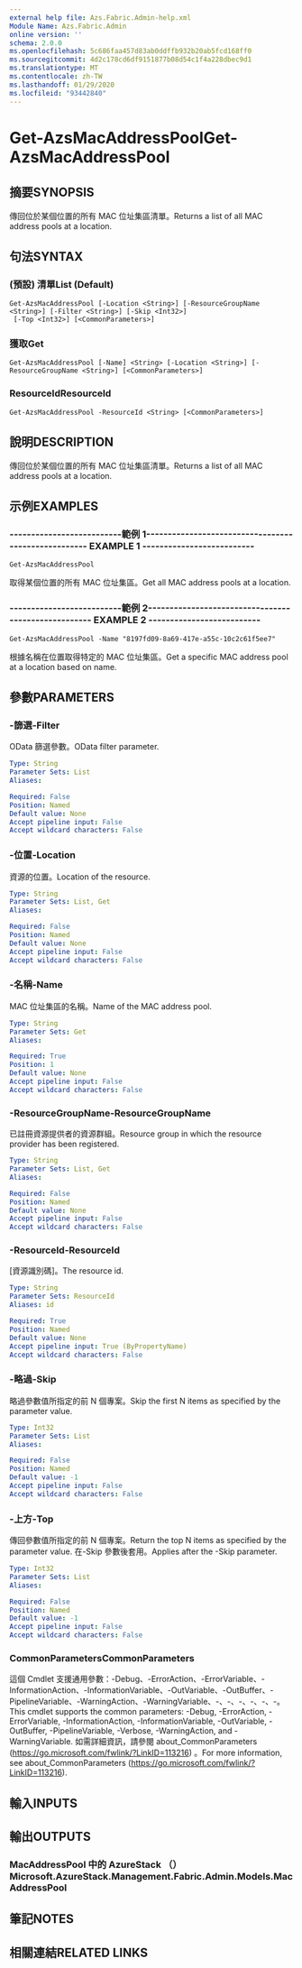 ```yaml
---
external help file: Azs.Fabric.Admin-help.xml
Module Name: Azs.Fabric.Admin
online version: ''
schema: 2.0.0
ms.openlocfilehash: 5c686faa457d83ab0ddffb932b20ab5fcd168ff0
ms.sourcegitcommit: 4d2c178cd6df9151877b08d54c1f4a228dbec9d1
ms.translationtype: MT
ms.contentlocale: zh-TW
ms.lasthandoff: 01/29/2020
ms.locfileid: "93442840"
---
```

# <span data-ttu-id="f53d3-101">Get-AzsMacAddressPool</span><span class="sxs-lookup"><span data-stu-id="f53d3-101">Get-AzsMacAddressPool</span></span>

## <span data-ttu-id="f53d3-102">摘要</span><span class="sxs-lookup"><span data-stu-id="f53d3-102">SYNOPSIS</span></span>
<span data-ttu-id="f53d3-103">傳回位於某個位置的所有 MAC 位址集區清單。</span><span class="sxs-lookup"><span data-stu-id="f53d3-103">Returns a list of all MAC address pools at a location.</span></span>

## <span data-ttu-id="f53d3-104">句法</span><span class="sxs-lookup"><span data-stu-id="f53d3-104">SYNTAX</span></span>

### <span data-ttu-id="f53d3-105"> (預設) 清單</span><span class="sxs-lookup"><span data-stu-id="f53d3-105">List (Default)</span></span>
```
Get-AzsMacAddressPool [-Location <String>] [-ResourceGroupName <String>] [-Filter <String>] [-Skip <Int32>]
 [-Top <Int32>] [<CommonParameters>]
```

### <span data-ttu-id="f53d3-106">獲取</span><span class="sxs-lookup"><span data-stu-id="f53d3-106">Get</span></span>
```
Get-AzsMacAddressPool [-Name] <String> [-Location <String>] [-ResourceGroupName <String>] [<CommonParameters>]
```

### <span data-ttu-id="f53d3-107">ResourceId</span><span class="sxs-lookup"><span data-stu-id="f53d3-107">ResourceId</span></span>
```
Get-AzsMacAddressPool -ResourceId <String> [<CommonParameters>]
```

## <span data-ttu-id="f53d3-108">說明</span><span class="sxs-lookup"><span data-stu-id="f53d3-108">DESCRIPTION</span></span>
<span data-ttu-id="f53d3-109">傳回位於某個位置的所有 MAC 位址集區清單。</span><span class="sxs-lookup"><span data-stu-id="f53d3-109">Returns a list of all MAC address pools at a location.</span></span>

## <span data-ttu-id="f53d3-110">示例</span><span class="sxs-lookup"><span data-stu-id="f53d3-110">EXAMPLES</span></span>

### <span data-ttu-id="f53d3-111">--------------------------範例 1--------------------------</span><span class="sxs-lookup"><span data-stu-id="f53d3-111">-------------------------- EXAMPLE 1 --------------------------</span></span>
```
Get-AzsMacAddressPool
```

<span data-ttu-id="f53d3-112">取得某個位置的所有 MAC 位址集區。</span><span class="sxs-lookup"><span data-stu-id="f53d3-112">Get all MAC address pools at a location.</span></span>

### <span data-ttu-id="f53d3-113">--------------------------範例 2--------------------------</span><span class="sxs-lookup"><span data-stu-id="f53d3-113">-------------------------- EXAMPLE 2 --------------------------</span></span>
```
Get-AzsMacAddressPool -Name "8197fd09-8a69-417e-a55c-10c2c61f5ee7"
```

<span data-ttu-id="f53d3-114">根據名稱在位置取得特定的 MAC 位址集區。</span><span class="sxs-lookup"><span data-stu-id="f53d3-114">Get a specific MAC address pool at a location based on name.</span></span>

## <span data-ttu-id="f53d3-115">參數</span><span class="sxs-lookup"><span data-stu-id="f53d3-115">PARAMETERS</span></span>

### <span data-ttu-id="f53d3-116">-篩選</span><span class="sxs-lookup"><span data-stu-id="f53d3-116">-Filter</span></span>
<span data-ttu-id="f53d3-117">OData 篩選參數。</span><span class="sxs-lookup"><span data-stu-id="f53d3-117">OData filter parameter.</span></span>

```yaml
Type: String
Parameter Sets: List
Aliases: 

Required: False
Position: Named
Default value: None
Accept pipeline input: False
Accept wildcard characters: False
```

### <span data-ttu-id="f53d3-118">-位置</span><span class="sxs-lookup"><span data-stu-id="f53d3-118">-Location</span></span>
<span data-ttu-id="f53d3-119">資源的位置。</span><span class="sxs-lookup"><span data-stu-id="f53d3-119">Location of the resource.</span></span>

```yaml
Type: String
Parameter Sets: List, Get
Aliases: 

Required: False
Position: Named
Default value: None
Accept pipeline input: False
Accept wildcard characters: False
```

### <span data-ttu-id="f53d3-120">-名稱</span><span class="sxs-lookup"><span data-stu-id="f53d3-120">-Name</span></span>
<span data-ttu-id="f53d3-121">MAC 位址集區的名稱。</span><span class="sxs-lookup"><span data-stu-id="f53d3-121">Name of the MAC address pool.</span></span>

```yaml
Type: String
Parameter Sets: Get
Aliases: 

Required: True
Position: 1
Default value: None
Accept pipeline input: False
Accept wildcard characters: False
```

### <span data-ttu-id="f53d3-122">-ResourceGroupName</span><span class="sxs-lookup"><span data-stu-id="f53d3-122">-ResourceGroupName</span></span>
<span data-ttu-id="f53d3-123">已註冊資源提供者的資源群組。</span><span class="sxs-lookup"><span data-stu-id="f53d3-123">Resource group in which the resource provider has been registered.</span></span>

```yaml
Type: String
Parameter Sets: List, Get
Aliases: 

Required: False
Position: Named
Default value: None
Accept pipeline input: False
Accept wildcard characters: False
```

### <span data-ttu-id="f53d3-124">-ResourceId</span><span class="sxs-lookup"><span data-stu-id="f53d3-124">-ResourceId</span></span>
<span data-ttu-id="f53d3-125">[資源識別碼]。</span><span class="sxs-lookup"><span data-stu-id="f53d3-125">The resource id.</span></span>

```yaml
Type: String
Parameter Sets: ResourceId
Aliases: id

Required: True
Position: Named
Default value: None
Accept pipeline input: True (ByPropertyName)
Accept wildcard characters: False
```

### <span data-ttu-id="f53d3-126">-略過</span><span class="sxs-lookup"><span data-stu-id="f53d3-126">-Skip</span></span>
<span data-ttu-id="f53d3-127">略過參數值所指定的前 N 個專案。</span><span class="sxs-lookup"><span data-stu-id="f53d3-127">Skip the first N items as specified by the parameter value.</span></span>

```yaml
Type: Int32
Parameter Sets: List
Aliases: 

Required: False
Position: Named
Default value: -1
Accept pipeline input: False
Accept wildcard characters: False
```

### <span data-ttu-id="f53d3-128">-上方</span><span class="sxs-lookup"><span data-stu-id="f53d3-128">-Top</span></span>
<span data-ttu-id="f53d3-129">傳回參數值所指定的前 N 個專案。</span><span class="sxs-lookup"><span data-stu-id="f53d3-129">Return the top N items as specified by the parameter value.</span></span>
<span data-ttu-id="f53d3-130">在-Skip 參數後套用。</span><span class="sxs-lookup"><span data-stu-id="f53d3-130">Applies after the -Skip parameter.</span></span>

```yaml
Type: Int32
Parameter Sets: List
Aliases: 

Required: False
Position: Named
Default value: -1
Accept pipeline input: False
Accept wildcard characters: False
```

### <span data-ttu-id="f53d3-131">CommonParameters</span><span class="sxs-lookup"><span data-stu-id="f53d3-131">CommonParameters</span></span>
<span data-ttu-id="f53d3-132">這個 Cmdlet 支援通用參數：-Debug、-ErrorAction、-ErrorVariable、-InformationAction、-InformationVariable、-OutVariable、-OutBuffer、-PipelineVariable、-WarningAction、-WarningVariable、-、-、-、-、-、-。</span><span class="sxs-lookup"><span data-stu-id="f53d3-132">This cmdlet supports the common parameters: -Debug, -ErrorAction, -ErrorVariable, -InformationAction, -InformationVariable, -OutVariable, -OutBuffer, -PipelineVariable, -Verbose, -WarningAction, and -WarningVariable.</span></span> <span data-ttu-id="f53d3-133">如需詳細資訊，請參閱 about_CommonParameters (https://go.microsoft.com/fwlink/?LinkID=113216) 。</span><span class="sxs-lookup"><span data-stu-id="f53d3-133">For more information, see about_CommonParameters (https://go.microsoft.com/fwlink/?LinkID=113216).</span></span>

## <span data-ttu-id="f53d3-134">輸入</span><span class="sxs-lookup"><span data-stu-id="f53d3-134">INPUTS</span></span>

## <span data-ttu-id="f53d3-135">輸出</span><span class="sxs-lookup"><span data-stu-id="f53d3-135">OUTPUTS</span></span>

### <span data-ttu-id="f53d3-136">MacAddressPool 中的 AzureStack （）</span><span class="sxs-lookup"><span data-stu-id="f53d3-136">Microsoft.AzureStack.Management.Fabric.Admin.Models.MacAddressPool</span></span>

## <span data-ttu-id="f53d3-137">筆記</span><span class="sxs-lookup"><span data-stu-id="f53d3-137">NOTES</span></span>

## <span data-ttu-id="f53d3-138">相關連結</span><span class="sxs-lookup"><span data-stu-id="f53d3-138">RELATED LINKS</span></span>

